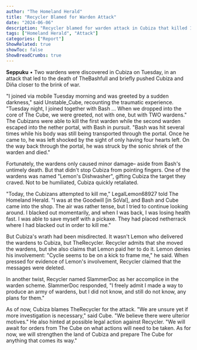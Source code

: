 ```yaml
---
author: "The Homeland Herald"
title: "Recycler Blamed for Warden Attack"
date: "2024-06-06"
description: "Recycler blamed for warden attack in Cubiza that killed 1"
tags: ["Homeland Herald", "Attack"]
categories: ["Report"]
ShowRelated: true
showToc: false
ShowBreadCrumbs: true
---
```


**Seppuku** • Two wardens were discovered in Cubiza on Tuesday, in an attack that led to the death of TheBashfull and briefly pushed Cubiza and Diña closer to the brink of war.

"I joined via mobile Tuesday morning and was greeted by a sudden darkness," said Unstable_Cube, recounting the traumatic experience. "Tuesday night, I joined together with Bash ... When we dropped into the core of The Cube, we were greeted, not with one, but with TWO wardens." The Cubizans were able to kill the first warden while the second warden escaped into the nether portal, with Bash in pursuit. "Bash was hit several times while his body was still being transported through the portal. Once he came to, he was left shocked by the sight of only having four hearts left. On the way back through the portal, he was struck by the sonic shriek of the warden and died."

Fortunately, the wardens only caused minor damage– aside from Bash's untimely death. But that didn't stop Cubiza from pointing fingers. One of the wardens was named "Lemon's Dishwasher", gifting Cubiza the target they craved. Not to be humiliated, Cubiza quickly retaliated.

"Today, the Cubizans attempted to kill me," LegalLemon68927 told The Homeland Herald. "I was at the Goodwill [in SoVal], and Bash and Cube came into the shop. The air was rather tense, but I tried to continue looking around. I blacked out momentarily, and when I was back, I was losing health fast. I was able to save myself with a pickaxe. They had placed netherrack where I had blacked out in order to kill me."

But Cubiza's wrath had been misdirected. It wasn't Lemon who delivered the wardens to Cubiza, but TheRecycler. Recycler admits that she moved the wardens, but she also claims that Lemon paid her to do it. Lemon denies his involvement: "Cyclie seems to be on a kick to frame me," he said. When pressed for evidence of Lemon's involvement, Recycler claimed that the messages were deleted.

In another twist, Recycler named SlammerDoc as her accomplice in the warden scheme. SlammerDoc responded, "I freely admit I made a way to produce an army of wardens, but I did not know, and still do not know, any plans for them."

As of now, Cubiza blames TheRecycler for the attack. "We are unsure yet if more investigation is necessary," said Cube. "We believe there were ulterior motives." He also hinted at possible legal action against Recycler. "We will await for orders from The Cube on what actions will need to be taken. As for now, we will strengthen the land of Cubiza and prepare The Cube for anything that comes its way."
